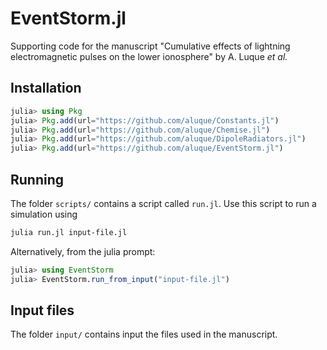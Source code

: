 # EventStorm.jl

Supporting code for the manuscript "Cumulative effects of lightning electromagnetic pulses on the lower ionosphere" by A. Luque _et al._

## Installation

```julia
julia> using Pkg
julia> Pkg.add(url="https://github.com/aluque/Constants.jl")
julia> Pkg.add(url="https://github.com/aluque/Chemise.jl")
julia> Pkg.add(url="https://github.com/aluque/DipoleRadiators.jl")
julia> Pkg.add(url="https://github.com/aluque/EventStorm.jl")
```

## Running
The folder `scripts/` contains a script called `run.jl`. Use this script to run a simulation using

```bash
julia run.jl input-file.jl
```

Alternatively, from the julia prompt:
```julia
julia> using EventStorm
julia> EventStorm.run_from_input("input-file.jl")
```

## Input files
The folder `input/` contains input the files used in the manuscript.
